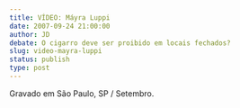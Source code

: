 ```yaml
---
title: VÍDEO: Máyra Luppi
date: 2007-09-24 21:00:00
author: JD
debate: O cigarro deve ser proibido em locais fechados?
slug: video-mayra-luppi
status: publish 
type: post
---
```



Gravado em São Paulo, SP / Setembro.


